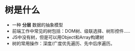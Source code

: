 # 树是什么

- 一种 **分层** 数据的抽象模型
- 前端工作中常见的树包括：DOM树、级联选择、树形控件.....
- JS中没有树，但是可以用Object和Array构建树
- 树的常用操作：深度/广度优先遍历、先中后序遍历。

